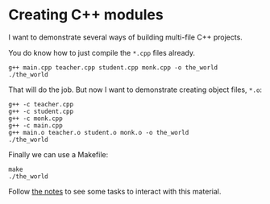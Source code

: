 # Creating C++ modules

I want to demonstrate several ways of building multi-file C++ projects.

You do know how to just compile the `*.cpp` files already.

    g++ main.cpp teacher.cpp student.cpp monk.cpp -o the_world
    ./the_world

That will do the job.  But now I want to demonstrate creating object files, `*.o`:

    g++ -c teacher.cpp
    g++ -c student.cpp
    g++ -c monk.cpp
    g++ -c main.cpp
    g++ main.o teacher.o student.o monk.o -o the_world
    ./the_world

Finally we can use a Makefile:

    make
    ./the_world

Follow [the notes](http://ds.prof.ninja/class8) to see some tasks to interact with this material.
